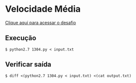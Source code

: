 # Velocidade Média
[Clique aqui para acessar o desafio](https://www.urionlinejudge.com.br/judge/pt/problems/view/1304)

## Execução
```
$ python2.7 1304.py < input.txt
```

## Verificar saída
```
$ diff <(python2.7 1304.py < input.txt) <(cat output.txt)
```